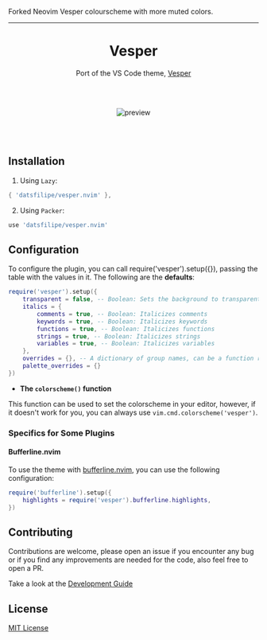 Forked Neovim Vesper colourscheme with more muted colors.

---

<div align="center">

# Vesper

Port of the VS Code theme, [Vesper](https://github.com/raunofreiberg/vesper)

<br/>
<br/>

![preview](./assets/preview.png)

<br/>
<br/>

</div>

## Installation

1. Using `Lazy`:

```lua
{ 'datsfilipe/vesper.nvim' },
```

2. Using `Packer`:

```lua
use 'datsfilipe/vesper.nvim'
```

## Configuration

To configure the plugin, you can call require('vesper').setup({}), passing the table with the values in it. The following are the **defaults**:

```lua
require('vesper').setup({
    transparent = false, -- Boolean: Sets the background to transparent
    italics = {
        comments = true, -- Boolean: Italicizes comments
        keywords = true, -- Boolean: Italicizes keywords
        functions = true, -- Boolean: Italicizes functions
        strings = true, -- Boolean: Italicizes strings
        variables = true, -- Boolean: Italicizes variables
    },
    overrides = {}, -- A dictionary of group names, can be a function returning a dictionary or a table.
    palette_overrides = {}
})
```

- **The `colorscheme()` function**

This function can be used to set the colorscheme in your editor, however, if it doesn't work for you, you can always use `vim.cmd.colorscheme('vesper')`.

### Specifics for Some Plugins

#### Bufferline.nvim

To use the theme with [bufferline.nvim](https://github.com/akinsho/bufferline.nvim), you can use the following configuration:

```lua
require('bufferline').setup({
    highlights = require('vesper').bufferline.highlights,
})
```

## Contributing

Contributions are welcome, please open an issue if you encounter any bug or if you find any improvements are needed for the code, also feel free to open a PR.

Take a look at the [Development Guide](./DEVELOPMENT_GUIDE.md)

## License

[MIT License](LICENSE)
